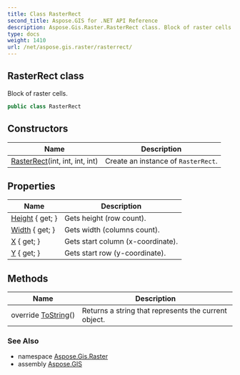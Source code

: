 ```yaml
---
title: Class RasterRect
second_title: Aspose.GIS for .NET API Reference
description: Aspose.Gis.Raster.RasterRect class. Block of raster cells.
type: docs
weight: 1410
url: /net/aspose.gis.raster/rasterrect/
---
```

## RasterRect class

Block of raster cells.

```csharp
public class RasterRect
```

## Constructors

| Name | Description |
| --- | --- |
| [RasterRect](rasterrect/)(int, int, int, int) | Create an instance of `RasterRect`. |

## Properties

| Name | Description |
| --- | --- |
| [Height](../../aspose.gis.raster/rasterrect/height/) { get; } | Gets height (row count). |
| [Width](../../aspose.gis.raster/rasterrect/width/) { get; } | Gets width (columns count). |
| [X](../../aspose.gis.raster/rasterrect/x/) { get; } | Gets start column (x-coordinate). |
| [Y](../../aspose.gis.raster/rasterrect/y/) { get; } | Gets start row (y-coordinate). |

## Methods

| Name | Description |
| --- | --- |
| override [ToString](../../aspose.gis.raster/rasterrect/tostring/)() | Returns a string that represents the current object. |

### See Also

* namespace [Aspose.Gis.Raster](../../aspose.gis.raster/)
* assembly [Aspose.GIS](../../)


